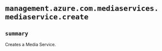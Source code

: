 # `management.azure.com.mediaservices.mediaservice.create`

## `summary`
Creates a Media Service.


